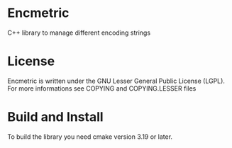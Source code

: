 # Encmetric
C++ library to manage different encoding strings

# License
Encmetric is written under the GNU Lesser General Public License (LGPL). For more informations see COPYING and COPYING.LESSER files

# Build and Install
To build the library you need cmake version 3.19 or later.
